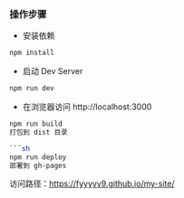 ### 操作步骤

- 安装依赖

```sh
npm install
```

- 启动 Dev Server

```sh
npm run dev
```

- 在浏览器访问 http://localhost:3000

````sh
npm run build
打包到 dist 目录

```sh
npm run deploy
部署到 gh-pages
````



访问路径：https://fyyyyy9.github.io/my-site/